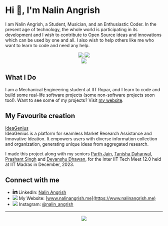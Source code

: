 # Hi 👋, I'm Nalin Angrish

I am Nalin Angrish, a Student, Musician, and an Enthusiastic Coder. In the present age of technology, the whole world is participating in its development and I wish to contribute to Open Source ideas and innovations which can be used by one and all. I also wish to help others like me who want to learn to code and need any help.

<p align="center">
    <img height=150 src="https://github-readme-stats.vercel.app/api?username=Nalin-Angrish&count_private=true&include_all_commits=true&theme=radical&show_icons=true" />
    <img height=150 src="https://github-readme-stats.vercel.app/api/top-langs/?username=Nalin-Angrish&layout=compact&theme=radical&langs_count=10&hide=html,css" />
    <br />
    <img src="https://github-profile-trophy.vercel.app/?username=Nalin-Angrish&theme=monokai&title=Followers,PullRequest,Repositories,Stars,Commits&column=5" /> 
</p>

## What I Do
I am a Mechanical Engineering student at IIT Ropar, and I learn to code and build some real-life software projects (some non-software projects soon too!). Want to see some of my projects? Visit [my website](https://www.nalinangrish.me/).  

## My Favourite creation
[IdeaGenius](https://github.com/Nalin-Angrish/IdeaGenius)  
IdeaGenius is a platform for seamless Market Research Assistance and Innovative Ideation. It empowers users with diverse information collection and organization, generating unique ideas from aggregated research.  

I made this project along with my seniors [Parth Jain](https://github.com/Parth-Jain-2002), [Tanisha Daharwal](https://github.com/tanishadaharwal), [Prashant Singh](https://github.com/prashant531) and [Devanshu Dhawan](https://github.com/TheProBro), for the Inter IIT Tech Meet 12.0 held at IIT Madras in December, 2023.

## Connect with me
- <img src="https://raw.githubusercontent.com/Nalin-Angrish/Nalin-Angrish/master/icons/linkedin.svg" height=15> LinkedIn: [Nalin Angrish](https://www.linkedin.com/in/nalin-angrish)
- <img src="https://raw.githubusercontent.com/Nalin-Angrish/Nalin-Angrish/master/icons/website.svg" height=15> My Website: [www.nalinangrish.me](https://www.nalinangrish.me)
- <img src="https://raw.githubusercontent.com/Nalin-Angrish/Nalin-Angrish/master/icons/instagram.svg" height=15> Instagram: [@nalin_angrish](https://www.instagram.com/nalin_angrish)

<hr>
<p align="center">
    <img src="https://img.shields.io/badge/THANKS%20FOR-VISITING%20❤%EF%B8%8F-informational?style=for-the-badge&logo=github"/>
</p>

